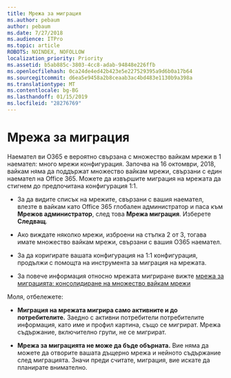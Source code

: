 ```yaml
---
title: Мрежа за миграция
ms.author: pebaum
author: pebaum
ms.date: 7/27/2018
ms.audience: ITPro
ms.topic: article
ROBOTS: NOINDEX, NOFOLLOW
localization_priority: Priority
ms.assetid: b5ab885c-3803-4cc8-adab-94848e226ffb
ms.openlocfilehash: 0ca24de4ed42b423e5e227529395a9d6b0a17b64
ms.sourcegitcommit: d6ea5e9458a2b8ceaab3ac4bd483e1130b9a398a
ms.translationtype: MT
ms.contentlocale: bg-BG
ms.lasthandoff: 01/15/2019
ms.locfileid: "28276769"
---
```

# <a name="network-migration"></a>Мрежа за миграция

Наемател ви O365 е вероятно свързана с множество вайкам мрежи в 1 наемател: много мрежи конфигурация. Започва на 16 октомври, 2018, вайкам няма да поддържат множество вайкам мрежи, свързани с един наемател на Office 365. Можете да извършите миграция на мрежата да стигнем до предпочитана конфигурация 1:1.
  
- За да видите списък на мрежите, свързани с вашия наемател, влезте в вайкам като Office 365 глобален администратор и паса към **Мрежов администратор**, след това **Мрежа миграция**. Изберете **Следващ**.
    
- Ако виждате няколко мрежи, изброени на стъпка 2 от 3, тогава имате множество вайкам мрежи, свързани с вашия O365 наемател.
    
- За да коригирате вашата конфигурация на 1:1 конфигурация, продължи с помощта на инструмента за миграция на мрежата.
    
- За повече информация относно мрежата мигриране вижте [мрежа за миграцията: консолидиране на множество вайкам мрежи](https://support.office.com/article/a22c1b20-9231-4ce2-a916-392b1056d002)
    
Моля, отбележете:
  
- **Миграция на мрежата мигрира само активните и до потребителите.** Заедно с активни потребители потребителите информация, като име и профил картина, също се мигрират. Мрежа съдържание, включително групи, не се мигрират. 
    
- **Мрежа за миграцията не може да бъде обърната.** Вие няма да можете да отворите вашата дъщерно мрежа и нейното съдържание след миграцията. Значи преди считате, миграция, вие искате да планирате внимателно. 
    


